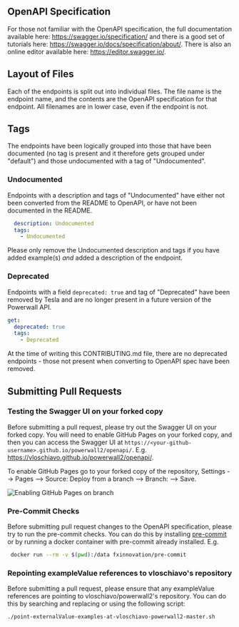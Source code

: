 ## OpenAPI Specification

For those not familiar with the OpenAPI specification, the full documentation available here: https://swagger.io/specification/ and there is a good set of tutorials here: https://swagger.io/docs/specification/about/.  There is also an online editor available here: https://editor.swagger.io/.

## Layout of Files

Each of the endpoints is split out into individual files. The file name is the endpoint name, and the contents are the OpenAPI specification for that endpoint.  All filenames are in lower case, even if the endpoint is not.

## Tags

The endpoints have been logically grouped into those that have been documented (no tag is present and it therefore gets grouped under "default") and those undocumented with a tag of "Undocumented".

### Undocumented

Endpoints with a description and tags of "Undocumented" have either not been converted from the README to OpenAPI, or have not been documented in the README.

```yaml
  description: Undocumented
  tags:
    - Undocumented
```

Please only remove the Undocumented description and tags if you have added example(s) _and_ added a description of the endpoint.

### Deprecated

Endpoints with a field `deprecated: true` and tag of "Deprecated" have been removed by Tesla and are no longer present in a future version of the Powerwall API.

```yaml
get:
  deprecated: true
  tags:
    - Deprecated
```

At the time of writing this CONTRIBUTING.md file, there are no deprecated endpoints - those not present when converting to OpenAPI spec have been removed.

## Submitting Pull Requests

### Testing the Swagger UI on your forked copy

Before submitting a pull request, please try out the Swagger UI on your forked copy.  You will need to enable GitHub Pages on your forked copy, and then you can access the Swagger UI at `https://<your-github-username>.github.io/powerwall2/openapi/`.  E.g. https://vloschiavo.github.io/powerwall2/openapi/.

To enable GitHub Pages go to your forked copy of the repository, Settings --> Pages --> Source: Deploy from a branch --> Branch: <your branch name> --> Save.

![Enabling GitHub Pages on branch](enable-github-pages-on-branch.png)

### Pre-Commit Checks

Before submitting pull request changes to the OpenAPI specification, please try to run the pre-commit checks.  You can do this by installing [pre-commit](https://pre-commit.com/index.html#install) or by running a docker container with pre-commit already installed.  E.g.

```bash
 docker run --rm -v $(pwd):/data fxinnovation/pre-commit
```

### Repointing exampleValue references to vloschiavo's repository

Before submitting a pull request, please ensure that any exampleValue references are pointing to vloschiavo/powerwall2's repository.  You can do this by searching and replacing or using the following script:

```bash
./point-externalValue-examples-at-vloschiavo-powerwall2-master.sh
```